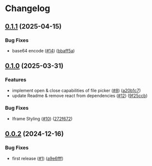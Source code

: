 # Changelog

## [0.1.1](https://github.com/StackOneHQ/file-picker/compare/file-picker-v0.1.0...file-picker-v0.1.1) (2025-04-15)


### Bug Fixes

* base64 encode ([#14](https://github.com/StackOneHQ/file-picker/issues/14)) ([bbaff5a](https://github.com/StackOneHQ/file-picker/commit/bbaff5a73dc95ceb930c2c04f8e6be640de01d3c))

## [0.1.0](https://github.com/StackOneHQ/file-picker/compare/file-picker-v0.0.2...file-picker-v0.1.0) (2025-03-31)


### Features

* implement open & close capabilities of file picker ([#8](https://github.com/StackOneHQ/file-picker/issues/8)) ([a20b1c7](https://github.com/StackOneHQ/file-picker/commit/a20b1c7fee4fc466205e97f9185491236ed8e93e))
* update Readme & remove react from dependencies ([#12](https://github.com/StackOneHQ/file-picker/issues/12)) ([9f25ccb](https://github.com/StackOneHQ/file-picker/commit/9f25ccbf4c85ab6c476e3893a6e28f94be0ff1aa))


### Bug Fixes

* Iframe Styling ([#10](https://github.com/StackOneHQ/file-picker/issues/10)) ([272f672](https://github.com/StackOneHQ/file-picker/commit/272f6722445af3d7557acb967c0e9dbbe0a3c67a))

## [0.0.2](https://github.com/StackOneHQ/file-picker/compare/file-picker-v0.0.1...file-picker-v0.0.2) (2024-12-16)


### Bug Fixes

* first release ([#1](https://github.com/StackOneHQ/file-picker/issues/1)) ([a9e6fff](https://github.com/StackOneHQ/file-picker/commit/a9e6fff0c3174beffaab819396283f25d8b17cf6))

